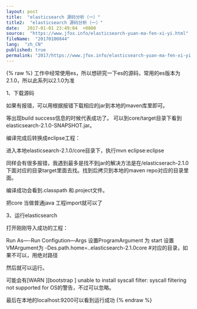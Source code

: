 ```yaml
---
layout: post
title:  "elasticsearch 源码分析（一）"
title2:  "elasticsearch 源码分析（一）"
date:   2017-01-01 23:49:04  +0800
source:  "https://www.jfox.info/elasticsearch-yuan-ma-fen-xi-yi.html"
fileName:  "20170100844"
lang:  "zh_CN"
published: true
permalink: "2017/https://www.jfox.info/elasticsearch-yuan-ma-fen-xi-yi.html"
---
```

{% raw %}
工作中经常使用es，所以想研究一下es的源码，常用的es版本为2.1.0，所以此系列以2.1.0为准

1、下载源码

 如果有报错，可以用根据报错下载相应的jar到本地的maven库里即可。

 等出现build success信息的时候代表成功了。
可以到core/target目录下看到elasticsearch-2.1.0-SNAPSHOT.jar。

 编译完成后转换成eclipse工程：

 进入本地elasticsearch-2.1.0/core目录下，执行mvn eclipse:eclipse

 同样会有很多报错，我遇到最多是找不到jar的解决方法是在/elasticserach-2.1.0下面对应的目录target里面去找。找到后拷贝到本地的maven repo对应的目录里面。

 编译成功会看到.classpath 和.project文件。

 把core 当做普通java 工程import就可以了

3、运行elasticsearch

 打开刚刚导入成功的工程：

 Run As—-Run Configution—Args
设置ProgramArgument 为 start
设置VMArgument为 -Des.path.home=..elasticsearch-2.1.0core #对应的目录，如果不可以，用绝对路径

 然后就可以运行。

 可能会有[WARN ][bootstrap ] unable to install syscall filter: syscall filtering not supported for OS的警告，不过可以忽略。

 最后在本地的localhost:9200可以看到运行成功
{% endraw %}
